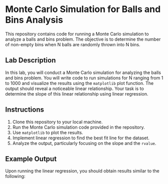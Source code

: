 # Monte Carlo Simulation for Balls and Bins Analysis

This repository contains code for running a Monte Carlo simulation to analyze a balls and bins problem. The objective is to determine the number of non-empty bins when N balls are randomly thrown into N bins.

## Lab Description

In this lab, you will conduct a Monte Carlo simulation for analyzing the balls and bins problem. You will write code to run simulations for N ranging from 1 to 1000 and visualize the results using the `matplotlib` plot function. The output should reveal a noticeable linear relationship. Your task is to determine the slope of this linear relationship using linear regression.

## Instructions

1. Clone this repository to your local machine.
2. Run the Monte Carlo simulation code provided in the repository.
3. Use `matplotlib` to plot the results.
4. Implement linear regression to find the best fit line for the dataset.
5. Analyze the output, particularly focusing on the slope and the `rvalue`.

## Example Output

Upon running the linear regression, you should obtain results similar to the following:

